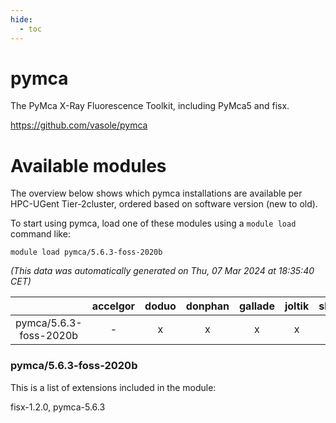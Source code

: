 ```yaml
---
hide:
  - toc
---
```


pymca
=====


The PyMca X-Ray Fluorescence Toolkit, including PyMca5 and fisx.

https://github.com/vasole/pymca
# Available modules


The overview below shows which pymca installations are available per HPC-UGent Tier-2cluster, ordered based on software version (new to old).

To start using pymca, load one of these modules using a `module load` command like:

```shell
module load pymca/5.6.3-foss-2020b
```

*(This data was automatically generated on Thu, 07 Mar 2024 at 18:35:40 CET)*  

| |accelgor|doduo|donphan|gallade|joltik|skitty|
| :---: | :---: | :---: | :---: | :---: | :---: | :---: |
|pymca/5.6.3-foss-2020b|-|x|x|x|x|x|


### pymca/5.6.3-foss-2020b

This is a list of extensions included in the module:

fisx-1.2.0, pymca-5.6.3